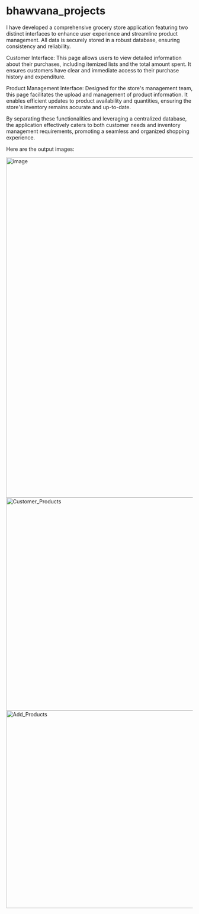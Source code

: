 # bhawvana_projects

I have developed a comprehensive grocery store application featuring two distinct interfaces to enhance user experience and streamline product management. All data is securely stored in a robust database, ensuring consistency and reliability.

Customer Interface: This page allows users to view detailed information about their purchases, including itemized lists and the total amount spent. It ensures customers have clear and immediate access to their purchase history and expenditure.

Product Management Interface: Designed for the store's management team, this page facilitates the upload and management of product information. It enables efficient updates to product availability and quantities, ensuring the store's inventory remains accurate and up-to-date.

By separating these functionalities and leveraging a centralized database, the application effectively caters to both customer needs and inventory management requirements, promoting a seamless and organized shopping experience.

Here are the output images:


<img width="917" alt="image" src="https://github.com/Bhawvana-9981/bhawvana_projects/assets/173415767/beff1e19-79a1-487b-869b-bbe2f2fae5d7">


<img width="574" alt="Customer_Products" src="https://github.com/Bhawvana-9981/bhawvana_projects/assets/173415767/e165f554-e4c8-415f-a62d-561791f52a53">



<img width="533" alt="Add_Products" src="https://github.com/Bhawvana-9981/bhawvana_projects/assets/173415767/1e5eda0d-222d-4dc0-9bdb-4562af60b6b6">
















































































































